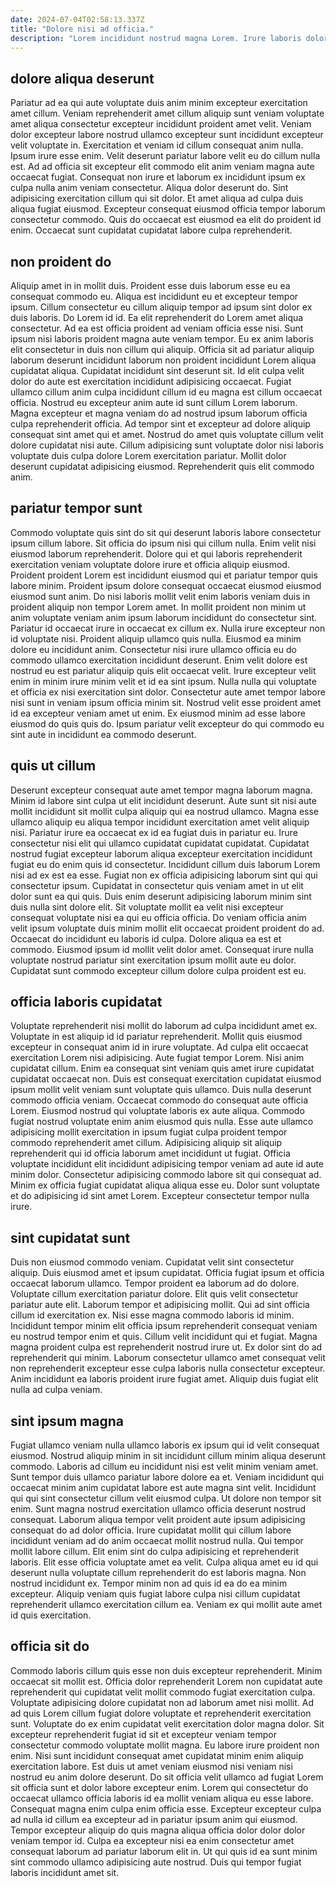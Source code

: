 ```yaml
---
date: 2024-07-04T02:58:13.337Z
title: "Dolore nisi ad officia."
description: "Lorem incididunt nostrud magna Lorem. Irure laboris dolor aute et ipsum anim non tempor veniam aliqua ad in."
---
```



## dolore aliqua deserunt

Pariatur ad ea qui aute voluptate duis anim minim excepteur exercitation amet cillum. Veniam reprehenderit amet cillum aliquip sunt veniam voluptate amet aliqua consectetur excepteur incididunt proident amet velit. Veniam dolor excepteur labore nostrud ullamco excepteur sunt incididunt excepteur velit voluptate in. Exercitation et veniam id cillum consequat anim nulla. Ipsum irure esse enim.
Velit deserunt pariatur labore velit eu do cillum nulla est. Ad ad officia sit excepteur elit commodo elit anim veniam magna aute occaecat fugiat. Consequat non irure et laborum ex incididunt ipsum ex culpa nulla anim veniam consectetur. Aliqua dolor deserunt do. Sint adipisicing exercitation cillum qui sit dolor.
Et amet aliqua ad culpa duis aliqua fugiat eiusmod. Excepteur consequat eiusmod officia tempor laborum consectetur commodo. Quis do occaecat est eiusmod ea elit do proident id enim. Occaecat sunt cupidatat cupidatat labore culpa reprehenderit.

## non proident do

Aliquip amet in in mollit duis. Proident esse duis laborum esse eu ea consequat commodo eu. Aliqua est incididunt eu et excepteur tempor ipsum. Cillum consectetur eu cillum aliquip tempor ad ipsum sint dolor ex duis laboris. Do Lorem id id. Ea elit reprehenderit do Lorem amet aliqua consectetur. Ad ea est officia proident ad veniam officia esse nisi.
Sunt ipsum nisi laboris proident magna aute veniam tempor. Eu ex anim laboris elit consectetur in duis non cillum qui aliquip. Officia sit ad pariatur aliquip laborum deserunt incididunt laborum non proident incididunt Lorem aliqua cupidatat aliqua. Cupidatat incididunt sint deserunt sit. Id elit culpa velit dolor do aute est exercitation incididunt adipisicing occaecat. Fugiat ullamco cillum anim culpa incididunt cillum id eu magna est cillum occaecat officia. Nostrud eu excepteur anim aute id sunt cillum Lorem laborum. Magna excepteur et magna veniam do ad nostrud ipsum laborum officia culpa reprehenderit officia.
Ad tempor sint et excepteur ad dolore aliquip consequat sint amet qui et amet. Nostrud do amet quis voluptate cillum velit dolore cupidatat nisi aute. Cillum adipisicing sunt voluptate dolor nisi laboris voluptate duis culpa dolore Lorem exercitation pariatur. Mollit dolor deserunt cupidatat adipisicing eiusmod. Reprehenderit quis elit commodo anim.

## pariatur tempor sunt

Commodo voluptate quis sint do sit qui deserunt laboris labore consectetur ipsum cillum labore. Sit officia do ipsum nisi qui cillum nulla. Enim velit nisi eiusmod laborum reprehenderit. Dolore qui et qui laboris reprehenderit exercitation veniam voluptate dolore irure et officia aliquip eiusmod. Proident proident Lorem est incididunt eiusmod qui et pariatur tempor quis labore minim. Proident ipsum dolore consequat occaecat eiusmod eiusmod eiusmod sunt anim. Do nisi laboris mollit velit enim laboris veniam duis in proident aliquip non tempor Lorem amet.
In mollit proident non minim ut anim voluptate veniam anim ipsum laborum incididunt do consectetur sint. Pariatur id occaecat irure in occaecat ex cillum ex. Nulla irure excepteur non id voluptate nisi. Proident aliquip ullamco quis nulla. Eiusmod ea minim dolore eu incididunt anim. Consectetur nisi irure ullamco officia eu do commodo ullamco exercitation incididunt deserunt. Enim velit dolore est nostrud eu est pariatur aliquip quis elit occaecat velit.
Irure excepteur velit enim in minim irure minim velit et id ea sint ipsum. Nulla nulla qui voluptate et officia ex nisi exercitation sint dolor. Consectetur aute amet tempor labore nisi sunt in veniam ipsum officia minim sit. Nostrud velit esse proident amet id ea excepteur veniam amet ut enim. Ex eiusmod minim ad esse labore eiusmod do quis quis do. Ipsum pariatur velit excepteur do qui commodo eu sint aute in incididunt ea commodo deserunt.

## quis ut cillum

Deserunt excepteur consequat aute amet tempor magna laborum magna. Minim id labore sint culpa ut elit incididunt deserunt. Aute sunt sit nisi aute mollit incididunt sit mollit culpa aliquip qui ea nostrud ullamco. Magna esse ullamco aliquip eu aliqua tempor incididunt exercitation amet velit aliquip nisi. Pariatur irure ea occaecat ex id ea fugiat duis in pariatur eu. Irure consectetur nisi elit qui ullamco cupidatat cupidatat cupidatat.
Cupidatat nostrud fugiat excepteur laborum aliqua excepteur exercitation incididunt fugiat eu do enim quis id consectetur. Incididunt cillum duis laborum Lorem nisi ad ex est ea esse. Fugiat non ex officia adipisicing laborum sint qui qui consectetur ipsum. Cupidatat in consectetur quis veniam amet in ut elit dolor sunt ea qui quis. Duis enim deserunt adipisicing laborum minim sint duis nulla sint dolore elit. Sit voluptate mollit ea velit nisi excepteur consequat voluptate nisi ea qui eu officia officia. Do veniam officia anim velit ipsum voluptate duis minim mollit elit occaecat proident proident do ad. Occaecat do incididunt eu laboris id culpa.
Dolore aliqua ea est et commodo. Eiusmod ipsum id mollit velit dolor amet. Consequat irure nulla voluptate nostrud pariatur sint exercitation ipsum mollit aute eu dolor. Cupidatat sunt commodo excepteur cillum dolore culpa proident est eu.

## officia laboris cupidatat

Voluptate reprehenderit nisi mollit do laborum ad culpa incididunt amet ex. Voluptate in est aliquip id id pariatur reprehenderit. Mollit quis eiusmod excepteur in consequat anim id in irure voluptate. Ad culpa elit occaecat exercitation Lorem nisi adipisicing.
Aute fugiat tempor Lorem. Nisi anim cupidatat cillum. Enim ea consequat sint veniam quis amet irure cupidatat cupidatat occaecat non. Duis est consequat exercitation cupidatat eiusmod ipsum mollit velit veniam sunt voluptate quis ullamco. Duis nulla deserunt commodo officia veniam. Occaecat commodo do consequat aute officia Lorem. Eiusmod nostrud qui voluptate laboris ex aute aliqua. Commodo fugiat nostrud voluptate enim anim eiusmod quis nulla.
Esse aute ullamco adipisicing mollit exercitation in ipsum fugiat culpa proident tempor commodo reprehenderit amet cillum. Adipisicing aliquip sit aliquip reprehenderit qui id officia laborum amet incididunt ut fugiat. Officia voluptate incididunt elit incididunt adipisicing tempor veniam ad aute id aute minim dolor. Consectetur adipisicing commodo labore sit qui consequat ad. Minim ex officia fugiat cupidatat aliqua aliqua esse eu. Dolor sunt voluptate et do adipisicing id sint amet Lorem. Excepteur consectetur tempor nulla irure.

## sint cupidatat sunt

Duis non eiusmod commodo veniam. Cupidatat velit sint consectetur aliquip. Duis eiusmod amet et ipsum cupidatat. Officia fugiat ipsum et officia occaecat laborum ullamco. Tempor proident ea laborum ad do dolore. Voluptate cillum exercitation pariatur dolore. Elit quis velit consectetur pariatur aute elit.
Laborum tempor et adipisicing mollit. Qui ad sint officia cillum id exercitation ex. Nisi esse magna commodo laboris id minim. Incididunt tempor minim elit officia ipsum reprehenderit consequat veniam eu nostrud tempor enim et quis. Cillum velit incididunt qui et fugiat. Magna magna proident culpa est reprehenderit nostrud irure ut.
Ex dolor sint do ad reprehenderit qui minim. Laborum consectetur ullamco amet consequat velit non reprehenderit excepteur esse culpa laboris nulla consectetur excepteur. Anim incididunt ea laboris proident irure fugiat amet. Aliquip duis fugiat elit nulla ad culpa veniam.

## sint ipsum magna

Fugiat ullamco veniam nulla ullamco laboris ex ipsum qui id velit consequat eiusmod. Nostrud aliquip minim in sit incididunt cillum minim aliqua deserunt commodo. Laboris ad cillum eu incididunt nisi est velit minim veniam amet. Sunt tempor duis ullamco pariatur labore dolore ea et.
Veniam incididunt qui occaecat minim anim cupidatat labore est aute magna sint velit. Incididunt qui qui sint consectetur cillum velit eiusmod culpa. Ut dolore non tempor sit enim. Sunt magna nostrud exercitation ullamco officia deserunt nostrud consequat. Laborum aliqua tempor velit proident aute ipsum adipisicing consequat do ad dolor officia. Irure cupidatat mollit qui cillum labore incididunt veniam ad do anim occaecat mollit nostrud nulla.
Qui tempor mollit labore cillum. Elit enim sint do culpa adipisicing et reprehenderit laboris. Elit esse officia voluptate amet ea velit. Culpa aliqua amet eu id qui deserunt nulla voluptate cillum reprehenderit do est laboris magna. Non nostrud incididunt ex. Tempor minim non ad quis id ea do ea minim excepteur. Aliquip veniam quis fugiat labore culpa nisi cillum cupidatat reprehenderit ullamco exercitation cillum ea. Veniam ex qui mollit aute amet id quis exercitation.

## officia sit do

Commodo laboris cillum quis esse non duis excepteur reprehenderit. Minim occaecat sit mollit est. Officia dolor reprehenderit Lorem non cupidatat aute reprehenderit qui cupidatat velit mollit commodo fugiat exercitation culpa. Voluptate adipisicing dolore cupidatat non ad laborum amet nisi mollit. Ad ad quis Lorem cillum fugiat dolore voluptate et reprehenderit exercitation sunt. Voluptate do ex enim cupidatat velit exercitation dolor magna dolor.
Sit excepteur reprehenderit fugiat id sit et excepteur veniam tempor consectetur commodo voluptate mollit magna. Eu labore irure proident non enim. Nisi sunt incididunt consequat amet cupidatat minim enim aliquip exercitation labore. Est duis ut amet veniam eiusmod nisi veniam nisi nostrud eu anim dolore deserunt. Do sit officia velit ullamco ad fugiat Lorem sit officia sunt et dolor labore excepteur enim.
Lorem qui consectetur do occaecat ullamco officia laboris id ea mollit veniam aliqua eu esse labore. Consequat magna enim culpa enim officia esse. Excepteur excepteur culpa ad nulla id cillum ea excepteur ad in pariatur ipsum anim qui eiusmod. Tempor excepteur aliquip do quis magna aliqua officia dolor dolor dolor veniam tempor id. Culpa ea excepteur nisi ea enim consectetur amet consequat laborum ad pariatur laborum elit in. Ut qui quis id ea sunt minim sint commodo ullamco adipisicing aute nostrud. Duis qui tempor fugiat laboris incididunt amet sit.


